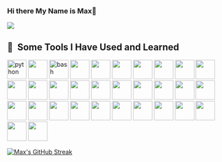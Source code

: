 ### Hi there My Name is Max👋
![](https://komarev.com/ghpvc/?username=max-paul&color=blueviolet)
     
<h2> 🚀 &nbsp;Some Tools I Have Used and Learned</h2>
<p align="left">
     <img src="https://cdn.jsdelivr.net/gh/devicons/devicon/icons/python/python-original-wordmark.svg" alt="python" width="45" height="45"/>
     <img src="https://cdn.jsdelivr.net/gh/devicons/devicon/icons/apache/apache-original-wordmark.svg" width="45" height="45"/>
     <img src="https://cdn.jsdelivr.net/gh/devicons/devicon/icons/bash/bash-original.svg" alt="bash" width="45" height="45"/>
     <img src="https://cdn.jsdelivr.net/gh/devicons/devicon/icons/azure/azure-original-wordmark.svg" width="45" height="45" />
     <img src="https://cdn.jsdelivr.net/gh/devicons/devicon/icons/django/django-plain-wordmark.svg" width="45" height="45"  />
     <img src="https://cdn.jsdelivr.net/gh/devicons/devicon/icons/docker/docker-original-wordmark.svg" width="45" height="45" />
     <img src="https://cdn.jsdelivr.net/gh/devicons/devicon/icons/express/express-original-wordmark.svg" width="45" height="45" />
     <img src="https://cdn.jsdelivr.net/gh/devicons/devicon/icons/filezilla/filezilla-plain-wordmark.svg" width="45" height="45" />
     <img src="https://cdn.jsdelivr.net/gh/devicons/devicon/icons/firebase/firebase-plain-wordmark.svg" width="45" height="45" />
     <img src="https://cdn.jsdelivr.net/gh/devicons/devicon/icons/git/git-original-wordmark.svg" width="45" height="45" />
     <img src="https://cdn.jsdelivr.net/gh/devicons/devicon/icons/github/github-original-wordmark.svg" width="45" height="45" />
     <img src="https://cdn.jsdelivr.net/gh/devicons/devicon/icons/googlecloud/googlecloud-original-wordmark.svg" width="45" height="45" />    
     <img src="https://cdn.jsdelivr.net/gh/devicons/devicon/icons/java/java-original-wordmark.svg"  width="45" height="45"/>
     <img src="https://cdn.jsdelivr.net/gh/devicons/devicon/icons/javascript/javascript-original.svg" width="45" height="45" />
     <img src="https://cdn.jsdelivr.net/gh/devicons/devicon/icons/jira/jira-original-wordmark.svg" width="45" height="45" />
     <img src="https://cdn.jsdelivr.net/gh/devicons/devicon/icons/kubernetes/kubernetes-plain-wordmark.svg" width="45" height="45" />
     <img src="https://cdn.jsdelivr.net/gh/devicons/devicon/icons/linux/linux-original.svg" width="45" height="45" />
     <img src="https://cdn.jsdelivr.net/gh/devicons/devicon/icons/mocha/mocha-plain.svg" width="45" height="45" />
     <img src="https://cdn.jsdelivr.net/gh/devicons/devicon/icons/mongodb/mongodb-original-wordmark.svg" width="45" height="45"/>
     <img src="https://cdn.jsdelivr.net/gh/devicons/devicon/icons/mysql/mysql-original-wordmark.svg" width="45" height="45" />
     <img src="https://cdn.jsdelivr.net/gh/devicons/devicon/icons/nextjs/nextjs-line.svg" width="45" height="45"/>
     <img src="https://cdn.jsdelivr.net/gh/devicons/devicon/icons/nodejs/nodejs-original-wordmark.svg" width="45" height="45"/>
     <img src="https://cdn.jsdelivr.net/gh/devicons/devicon/icons/npm/npm-original-wordmark.svg" width="45" height="45" />
     <img src="https://cdn.jsdelivr.net/gh/devicons/devicon/icons/numpy/numpy-original-wordmark.svg" width="45" height="45"/>
     <img src="https://cdn.jsdelivr.net/gh/devicons/devicon/icons/pandas/pandas-original-wordmark.svg" width="45" height="45"/>
     <img src="https://cdn.jsdelivr.net/gh/devicons/devicon/icons/postgresql/postgresql-original-wordmark.svg" width="45" height="45" />
     <img src="https://cdn.jsdelivr.net/gh/devicons/devicon/icons/python/python-original-wordmark.svg" width="45" height="45" />
     <img src="https://cdn.jsdelivr.net/gh/devicons/devicon/icons/react/react-original-wordmark.svg" width="45" height="45" />
     <img src="https://cdn.jsdelivr.net/gh/devicons/devicon/icons/spring/spring-original-wordmark.svg" width="45" height="45" />
     <img src="https://cdn.jsdelivr.net/gh/devicons/devicon/icons/tomcat/tomcat-original-wordmark.svg" width="45" height="45" />
     <img src="https://cdn.jsdelivr.net/gh/devicons/devicon/icons/typescript/typescript-original.svg" width="45" height="45"  />
     <img src="https://cdn.jsdelivr.net/gh/devicons/devicon/icons/pytest/pytest-original-wordmark.svg" width="45" height="45"/>  
</p>     
           


[![Max's GitHub Streak](http://github-readme-streak-stats.herokuapp.com?user=max-paul&theme=dark&background=000000)](https://git.io/streak-stats)


